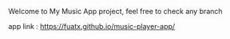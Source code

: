 Welcome to My Music App project, feel free to check any branch

app link : https://fuatx.github.io/music-player-app/
